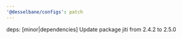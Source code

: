 ```yaml
---
'@desselbane/configs': patch
---
```


deps: [minor|dependencies] Update package jiti from 2.4.2 to 2.5.0
